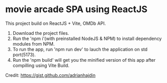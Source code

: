 # movie arcade SPA using ReactJS

This project build on ReactJS + Vite, OMDb API.

1. Download the project files.
2. Run the 'npm i'(with preinstalled NodeJS & NPM) to install dependency modules from NPM.
3. To run the app, run 'npm run dev' to lauch the application on std port(5173).
4. Run the 'npm build' will get you the minified version of this app after compilling using Vite Build.

Credit: https://gist.github.com/adrianhajdin
